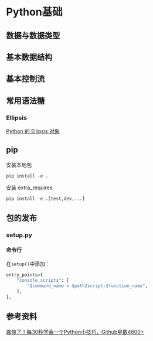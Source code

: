 # Python基础

## 数据与数据类型

## 基本数据结构

## 基本控制流

## 常用语法糖

### Ellipsis

[Python 的 Ellipsis 对象](https://farer.org/2017/11/29/python-ellipsis-object/)


## pip
安装本地包
```shell
pip install -e .
```
安装 extra_requires
```shell
pip install -e .[test,dev,...]
```

## 包的发布

### setup.py

#### 命令行
在`setup()`中添加：
```python
entry_points={
    "console_scripts": [
        "$command_name = $path2script:$function_name",
    ],
},
```

## 参考资料
[震惊了！每30秒学会一个Python小技巧，Github星数4600+](https://mp.weixin.qq.com/s/ZGNJ2fEb_sFCSE2sZbrDhA)